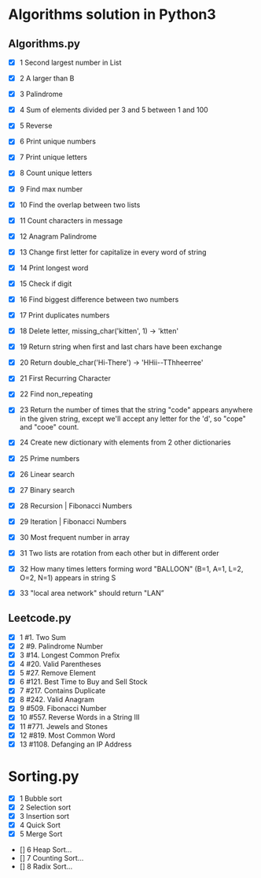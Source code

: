 # Algorithms solution in Python3

## Algorithms.py

* [x] 1 Second largest number in List
* [x] 2 A larger than B
* [x] 3 Palindrome
* [x] 4 Sum of elements divided per 3 and 5 between 1 and 100
* [x] 5 Reverse
* [x] 6 Print unique numbers
* [x] 7 Print unique letters
* [x] 8 Count unique letters
* [x] 9 Find max number
* [x] 10 Find the overlap between two lists
* [x] 11 Count characters in message
* [x] 12 Anagram Palindrome
* [x] 13 Change first letter for capitalize in every word of string
* [x] 14 Print longest word
* [x] 15 Check if digit
* [x] 16 Find biggest difference between two numbers
* [x] 17 Print duplicates numbers
* [x] 18 Delete letter, missing_char('kitten', 1) -> 'ktten'
* [x] 19 Return string when first and last chars have been exchange
* [x] 20 Return double_char('Hi-There') -> 'HHii--TThheerree'
* [x] 21 First Recurring Character
* [x] 22 Find non_repeating
* [x] 23 Return the number of times that the string "code" appears
      anywhere in the given string, except we'll accept any letter for
      the 'd', so "cope" and "cooe" count.
* [x] 24 Create new dictionary with elements from 2 other dictionaries
* [x] 25 Prime numbers
* [x] 26 Linear search
* [x] 27 Binary search
* [x] 28 Recursion | Fibonacci Numbers
* [x] 29 Iteration | Fibonacci Numbers
* [x] 30 Most frequent number in array
* [x] 31 Two lists are rotation from each other but in different order
* [x] 32 How many times letters forming word "BALLOON" (B=1, A=1, L=2, O=2, N=1) appears in string S
* [x] 33 "local area network" should return "LAN”


## Leetcode.py

* [x] 1 #1. Two Sum
* [x] 2 #9. Palindrome Number
* [x] 3 #14. Longest Common Prefix
* [x] 4 #20. Valid Parentheses
* [x] 5 #27. Remove Element
* [x] 6 #121. Best Time to Buy and Sell Stock
* [x] 7 #217. Contains Duplicate
* [x] 8 #242. Valid Anagram
* [x] 9 #509. Fibonacci Number
* [x] 10 #557. Reverse Words in a String III
* [x] 11 #771. Jewels and Stones
* [x] 12 #819. Most Common Word
* [x] 13 #1108. Defanging an IP Address

# Sorting.py

* [x] 1 Bubble sort
* [x] 2 Selection sort
* [x] 3 Insertion sort
* [x] 4 Quick Sort
* [x] 5 Merge Sort
* [] 6 Heap Sort...
* [] 7 Counting Sort...
* [] 8 Radix Sort...